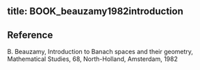 title: BOOK_beauzamy1982introduction 
---

## Reference

B. Beauzamy, Introduction to Banach spaces and their geometry, Mathematical Studies, 68, North-Holland, Amsterdam, 1982




